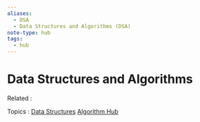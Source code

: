 ```yaml
---
aliases:
  - DSA
  - Data Structures and Algorithms (DSA)
note-type: hub
tags:
  - hub
---
```


# Data Structures and Algorithms

Related :

Topics : [Data Structures](../Data%20Structures/Data%20Structures.md) [Algorithm Hub](../Algorithms/Algorithm%20Hub.md)
